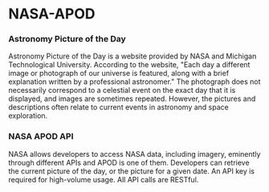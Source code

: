 # NASA-APOD

### Astronomy Picture of the Day
Astronomy Picture of the Day is a website provided by NASA and Michigan Technological University. According to the website, "Each day a different image or photograph of our universe is featured, along with a brief explanation written by a professional astronomer." The photograph does not necessarily correspond to a celestial event on the exact day that it is displayed, and images are sometimes repeated. However, the pictures and descriptions often relate to current events in astronomy and space exploration.

### NASA APOD API
NASA allows developers to access NASA data, including imagery, eminently through different APIs and APOD is one of them. Developers can retrieve the current picture of the day, or the picture for a given date. An API key is required for high-volume usage. All API calls are RESTful.

